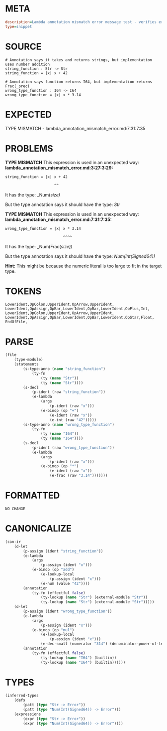 # META
~~~ini
description=Lambda annotation mismatch error message test - verifies error messages assume annotation is correct and implementation is wrong
type=snippet
~~~
# SOURCE
~~~roc
# Annotation says it takes and returns strings, but implementation uses number addition
string_function : Str -> Str
string_function = |x| x + 42

# Annotation says function returns I64, but implementation returns Frac(_prec)
wrong_type_function : I64 -> I64
wrong_type_function = |x| x * 3.14
~~~
# EXPECTED
TYPE MISMATCH - lambda_annotation_mismatch_error.md:7:31:7:35
# PROBLEMS
**TYPE MISMATCH**
This expression is used in an unexpected way:
**lambda_annotation_mismatch_error.md:3:27:3:29:**
```roc
string_function = |x| x + 42
```
                          ^^

It has the type:
    _Num(_size)_

But the type annotation says it should have the type:
    _Str_

**TYPE MISMATCH**
This expression is used in an unexpected way:
**lambda_annotation_mismatch_error.md:7:31:7:35:**
```roc
wrong_type_function = |x| x * 3.14
```
                              ^^^^

It has the type:
    _Num(Frac(_size))_

But the type annotation says it should have the type:
    _Num(Int(Signed64))_

**Hint:** This might be because the numeric literal is too large to fit in the target type.

# TOKENS
~~~zig
LowerIdent,OpColon,UpperIdent,OpArrow,UpperIdent,
LowerIdent,OpAssign,OpBar,LowerIdent,OpBar,LowerIdent,OpPlus,Int,
LowerIdent,OpColon,UpperIdent,OpArrow,UpperIdent,
LowerIdent,OpAssign,OpBar,LowerIdent,OpBar,LowerIdent,OpStar,Float,
EndOfFile,
~~~
# PARSE
~~~clojure
(file
	(type-module)
	(statements
		(s-type-anno (name "string_function")
			(ty-fn
				(ty (name "Str"))
				(ty (name "Str"))))
		(s-decl
			(p-ident (raw "string_function"))
			(e-lambda
				(args
					(p-ident (raw "x")))
				(e-binop (op "+")
					(e-ident (raw "x"))
					(e-int (raw "42")))))
		(s-type-anno (name "wrong_type_function")
			(ty-fn
				(ty (name "I64"))
				(ty (name "I64"))))
		(s-decl
			(p-ident (raw "wrong_type_function"))
			(e-lambda
				(args
					(p-ident (raw "x")))
				(e-binop (op "*")
					(e-ident (raw "x"))
					(e-frac (raw "3.14")))))))
~~~
# FORMATTED
~~~roc
NO CHANGE
~~~
# CANONICALIZE
~~~clojure
(can-ir
	(d-let
		(p-assign (ident "string_function"))
		(e-lambda
			(args
				(p-assign (ident "x")))
			(e-binop (op "add")
				(e-lookup-local
					(p-assign (ident "x")))
				(e-num (value "42"))))
		(annotation
			(ty-fn (effectful false)
				(ty-lookup (name "Str") (external-module "Str"))
				(ty-lookup (name "Str") (external-module "Str")))))
	(d-let
		(p-assign (ident "wrong_type_function"))
		(e-lambda
			(args
				(p-assign (ident "x")))
			(e-binop (op "mul")
				(e-lookup-local
					(p-assign (ident "x")))
				(e-dec-small (numerator "314") (denominator-power-of-ten "2") (value "3.14"))))
		(annotation
			(ty-fn (effectful false)
				(ty-lookup (name "I64") (builtin))
				(ty-lookup (name "I64") (builtin))))))
~~~
# TYPES
~~~clojure
(inferred-types
	(defs
		(patt (type "Str -> Error"))
		(patt (type "Num(Int(Signed64)) -> Error")))
	(expressions
		(expr (type "Str -> Error"))
		(expr (type "Num(Int(Signed64)) -> Error"))))
~~~
